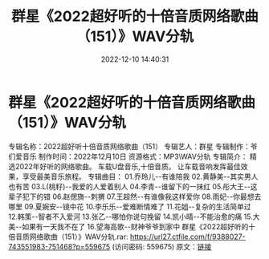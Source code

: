 ﻿---
title: 群星《2022超好听的十倍音质网络歌曲（151）》WAV分轨
date: 2022-12-10 14:40:31
categories: WAV车载音乐、镜像
tags: 华语中文
---
# 群星《2022超好听的十倍音质网络歌曲（151）》WAV分轨

专辑名称：2022超好听十倍音质网络歌曲（151）
专辑艺人：群星
专辑制作：爷们爱音乐
制作时间：2022年12月10日
资源格式：MP3\WAV分轨
专辑简介：
精选2022年好听的网络歌曲。
车载U盘音乐,十倍音质。
让车载音响发挥最佳效果，享受最美音乐旅程。
专辑曲目：
01.乔玲儿--有谁陪我
02.黄静美--其实男人也有苦
03.L(桃籽)--我爱的人爱着别人
04.李青--谁留下的一抹红
05.彤大王--这辈子犯下的错
06.赵偲旖--刺猬
07.王超然--有谁像我这样爱你
08.雨妃--你最想去哪里
09.夏婉安--镜中花
10.李乐乐--爱难断情难了
11.花姐--复杂的生活简单过
12.韩策--智者不入爱河
13.张乙--哪怕你说句挽留
14.凯小晴--不能治愈的痛
15.大美--如果有一天我不在了
16.望海高歌--财神爷爷到家中
群星《2022超好听的十倍音质网络歌曲（151）》WAV分轨.rar: https://url27.ctfile.com/f/9388027-743551983-751468?p=559675
(访问密码: 559675)
原文：[链接](https://blog.sina.com.cn/s/blog_1647c7e76010310ju.html)